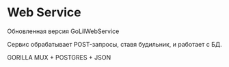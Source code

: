 # Web Service

Обновленная версия GoLilWebService

Сервис обрабатывает POST-запросы, ставя будильник, и работает с БД.

GORILLA MUX + POSTGRES + JSON 


